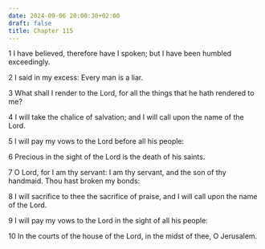 ```yaml
---
date: 2024-09-06 20:00:30+02:00
draft: false
title: Chapter 115
---
```




1 I have believed, therefore have I spoken; but I have been humbled exceedingly.

2 I said in my excess: Every man is a liar.

3 What shall I render to the Lord, for all the things that he hath rendered to me?

4 I will take the chalice of salvation; and I will call upon the name of the Lord.

5 I will pay my vows to the Lord before all his people:

6 Precious in the sight of the Lord is the death of his saints.

7 O Lord, for I am thy servant: I am thy servant, and the son of thy handmaid. Thou hast broken my bonds:

8 I will sacrifice to thee the sacrifice of praise, and I will call upon the name of the Lord.

9 I will pay my vows to the Lord in the sight of all his people:

10 In the courts of the house of the Lord, in the midst of thee, O Jerusalem.

